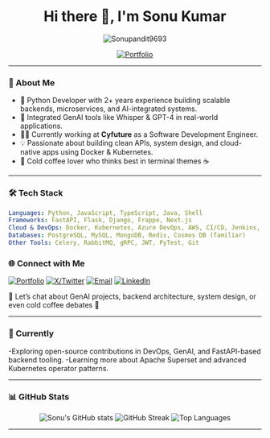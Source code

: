 <h1 align="center">Hi there 👋, I'm Sonu Kumar</h1>

<p align="center">
  <img src="https://komarev.com/ghpvc/?username=Sonupandit9693&label=Profile%20views&color=0e75b6&style=flat" alt="Sonupandit9693" />
</p>

<p align="center">
  <a href="https://sonudev.vercel.app/" target="_blank">
    <img src="https://img.shields.io/badge/Portfolio-Visit%20Now-29a19c?style=for-the-badge&logo=vercel&logoColor=white" alt="Portfolio" />
  </a>
</p>

---

### 🧠 About Me

* 🚀 Python Developer with 2+ years experience building scalable backends, microservices, and AI-integrated systems.
* 🧠 Integrated GenAI tools like Whisper & GPT-4 in real-world applications.
* 👨‍💻 Currently working at **Cyfuture** as a Software Development Engineer.
* 💡 Passionate about building clean APIs, system design, and cloud-native apps using Docker & Kubernetes.
* 🧊 Cold coffee lover who thinks best in terminal themes ☕️

---

### 🛠️ Tech Stack
```yaml
Languages: Python, JavaScript, TypeScript, Java, Shell
Frameworks: FastAPI, Flask, Django, Frappe, Next.js
Cloud & DevOps: Docker, Kubernetes, Azure DevOps, AWS, CI/CD, Jenkins, Terraform
Databases: PostgreSQL, MySQL, MongoDB, Redis, Cosmos DB (familiar)
Other Tools: Celery, RabbitMQ, gRPC, JWT, PyTest, Git
```

### 🌐 Connect with Me

[![Portfolio](https://img.shields.io/badge/Portfolio-Visit-29a19c?style=flat&logo=vercel&logoColor=white)](https://sonudev.vercel.app/)
[![X/Twitter](https://img.shields.io/badge/X-1DA1F2?style=flat&logo=twitter&logoColor=white)](https://x.com/SonuKum29372459)
[![Email](https://img.shields.io/badge/Email-D14836?style=flat&logo=gmail&logoColor=white)](mailto:sonukumarcode@gmail.com)
[![LinkedIn](https://img.shields.io/badge/LinkedIn-0A66C2?style=flat&logo=linkedin&logoColor=white)](https://www.linkedin.com/in/sonupandit9693/)

💭 Let’s chat about GenAI projects, backend architecture, system design, or even cold coffee debates 🧳️

---

### 🌱 Currently

-Exploring open-source contributions in DevOps, GenAI, and FastAPI-based backend tooling.
-Learning more about Apache Superset and advanced Kubernetes operator patterns.

---

### 📊 GitHub Stats

<p align="center">
  <img src="https://github-readme-stats.vercel.app/api?username=Sonupandit9693&show_icons=true&theme=radical" alt="Sonu's GitHub stats" />
  <img src="https://github-readme-streak-stats.herokuapp.com?user=Sonupandit9693&theme=radical" alt="GitHub Streak" />
  <img src="https://github-readme-stats.vercel.app/api/top-langs/?username=Sonupandit9693&layout=compact&theme=radical" alt="Top Languages" />
</p>

---

<!--
**Sonupandit9693/Sonupandit9693** is a ✨ special ✨ repository because its `README.md` appears on your GitHub profile.
-->
